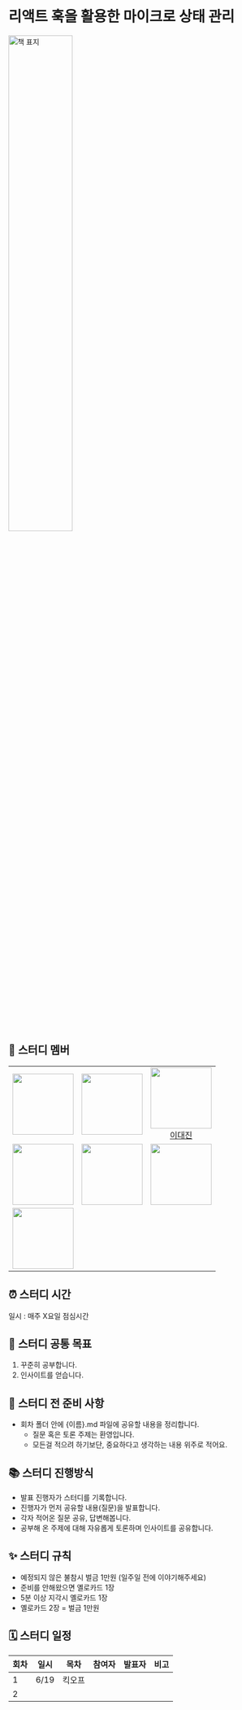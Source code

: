 # 리액트 훅을 활용한 마이크로 상태 관리

<img src="https://github.com/user-attachments/assets/d2729dc7-1fb3-4f29-bda1-e9446b3a78a1" width="50%" alt="책 표지" />

## 🏃 스터디 멤버

<table>
<tr>
  <td align="center">
    <img src="" width="120px" height="120px"/><br/>
    <a href=""></a>
  </td>
  <td align="center">
    <img src="" width="120px" height="120px"/><br/>
    <a href=""></a>
  </td>
  <td align="center">
    <img src="https://github.com/daejlee.png?size=100" width="120px" height="120px"/><br/>
    <a href="https://github.com/daejlee">이대진</a>
  </td>
</tr>
<tr>
  <td align="center">
    <img src="" width="120px" height="120px"/><br/>
    <a href=""></a>
  </td>
  <td align="center">
    <img src="" width="120px" height="120px"/><br/>
    <a href=""></a>
  </td>
  <td align="center">
    <img src="" width="120px" height="120px"/><br/>
    <a href=""></a>
  </td>
</tr>
<tr>
  <td align="center">
    <img src="" width="120px" height="120px"/><br/>
    <a href=""></a>
  </td>
</tr>
</table>

## ⏰ 스터디 시간

일시 : 매주 X요일 점심시간

## 🎯 스터디 공통 목표

1. 꾸준히 공부합니다.
2. 인사이트를 얻습니다.

## 🥊 스터디 전 준비 사항

- 회차 폴더 안에 {이름}.md 파일에 공유할 내용을 정리합니다.
  - 질문 혹은 토론 주제는 환영입니다.
  - 모든걸 적으려 하기보단, 중요하다고 생각하는 내용 위주로 적어요.

## 📚 스터디 진행방식

- 발표 진행자가 스터디를 기록합니다.
- 진행자가 먼저 공유할 내용(질문)을 발표합니다.
- 각자 적어온 질문 공유, 답변해봅니다.
- 공부해 온 주제에 대해 자유롭게 토론하며 인사이트를 공유합니다.

## ✨ 스터디 규칙

- 예정되지 않은 불참시 벌금 1만원 (일주일 전에 이야기해주세요)
- 준비를 안해왔으면 옐로카드 1장
- 5분 이상 지각시 옐로카드 1장
- 옐로카드 2장 = 벌금 1만원

## 🗓 스터디 일정

| 회차 | 일시      | 목차                                                 | 참여자           | 발표자         | 비고        |
| ---- | --------- | ---------------------------------------------------- | ---------------- | -------------- | ----------- |
| 1    | 6/19      | 킥오프      |       |         |             |
| 2    |           |             |       |         |             |
